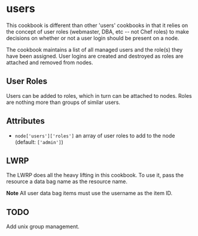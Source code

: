 # users
This cookbook is different than other 'users' cookbooks in that it relies on
the concept of user roles (webmaster, DBA, etc -- not Chef roles) to make 
decisions on whether or not a user login should be present on a node.

The cookbook maintains a list of all managed users and the role(s) they have
been assigned.  User logins are created and destroyed as roles are attached
and removed from nodes.

## User Roles
Users can be added to roles, which in turn can be attached to nodes.  Roles
are nothing more than groups of similar users.

## Attributes
- `node['users']['roles']` an array of user roles to add to the node (default: `['admin']`)

## LWRP
The LWRP does all the heavy lifting in this cookbook.  To use it, pass the resource a data bag name
as the resource name.

**Note** All user data bag items must use the username as the item ID.

## TODO
Add unix group management.

